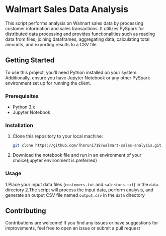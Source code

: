 # Walmart Sales Data Analysis

This script performs analysis on Walmart sales data by processing customer information and sales transactions. 
It utilizes PySpark for distributed data processing and provides functionalities such as reading data from files, joining dataframes, aggregating data, calculating total amounts, and exporting results to a CSV file.

## Getting Started

To use this project, you'll need Python installed on your system. Additionally, ensure you have Jupyter Notebook or any other PySpark environment set up for running the client.

### Prerequisites

- Python 3.x
- Jupyter Notebook

### Installation

1. Clone this repository to your local machine:

    ```bash
    git clone https://github.com/Tharun1718/walmart-sales-analysis.git
    ```

2. Download the notebook file and run in an environment of your choice(jupyter environment is preferred)

### Usage
1.Place your input data files (`customers.txt` and `salestxns.txt`) in the `data` directory
2.The script will process the input data, perform analysis, and generate an output CSV file named `output.csv` in the `data` directory

## Contributing

Contributions are welcome! If you find any issues or have suggestions for improvements, feel free to open an issue or submit a pull request




